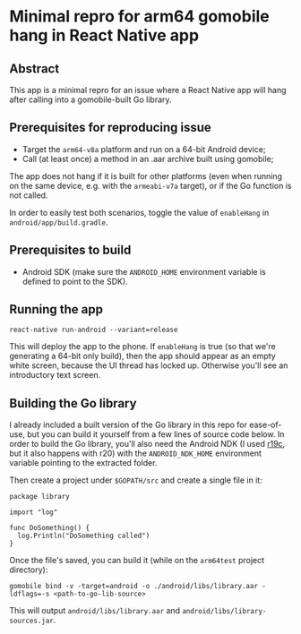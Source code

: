 # Minimal repro for arm64 gomobile hang in React Native app

## Abstract

This app is a minimal repro for an issue where a React Native app will hang after calling into a gomobile-built Go library.

## Prerequisites for reproducing issue

- Target the `arm64-v8a` platform and run on a 64-bit Android device;
- Call (at least once) a method in an .aar archive built using gomobile;

The app does not hang if it is built for other platforms (even when running on the same device, e.g. with the `armeabi-v7a` target), or if the Go function is not called.

In order to easily test both scenarios, toggle the value of `enableHang` in `android/app/build.gradle`.

## Prerequisites to build

- Android SDK (make sure the `ANDROID_HOME` environment variable is defined to point to the SDK).

## Running the app

``` shell
react-native run-android --variant=release
```

This will deploy the app to the phone. If `enableHang` is true (so that we're generating a 64-bit only build), then the app should appear as an empty white screen, because the UI thread has locked up. Otherwise you'll see an introductory text screen.

## Building the Go library

I already included a built version of the Go library in this repo for ease-of-use, but you can build it yourself from a few lines of source code below.
In order to build the Go library, you'll also need the Android NDK (I used [r19c](https://dl.google.com/android/repository/android-ndk-r19c-linux-x86_64.zip), but it also happens with r20) with the `ANDROID_NDK_HOME` environment variable pointing to the extracted folder.

Then create a project under `$GOPATH/src` and create a single file in it:

``` golang
package library

import "log"

func DoSomething() {
  log.Println("DoSomething called")
}
```

Once the file's saved, you can build it (while on the `arm64test` project directory):

``` shell
gomobile bind -v -target=android -o ./android/libs/library.aar -ldflags=-s <path-to-go-lib-source>
```

This will output `android/libs/library.aar` and `android/libs/library-sources.jar`.
